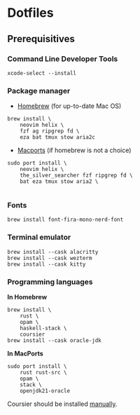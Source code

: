 # Dotfiles

## Prerequisitives

### Command Line Developer Tools

```shell
xcode-select --install
```

### Package manager 

* [Homebrew](https://brew.sh/) (for up-to-date Mac OS)

```shell 
brew install \
    neovim helix \
    fzf ag ripgrep fd \
    eza bat tmux stow aria2c 
```

* [Macports](https://www.macports.org/install.php) (if homebrew is not a choice)

```shell 
sudo port install \
    neovim helix \
    the_silver_searcher fzf ripgrep fd \
    bat eza tmux stow aria2 \
    
```

### Fonts

```shell
brew install font-fira-mono-nerd-font
```

### Terminal emulator

```shell
brew install --cask alacritty
brew install --cask wezterm
brew install --cask kitty
```

### Programming languages

**In Homebrew**

```shell
brew install \
    rust \
    opam \
    haskell-stack \
    coursier
brew install --cask oracle-jdk
```
**In MacPorts**

```shell
sudo port install \
    rust rust-src \
    opam \
    stack \
    openjdk21-oracle
```
Coursier should be installed [manually](https://get-coursier.io/docs/cli-installation#macos).

